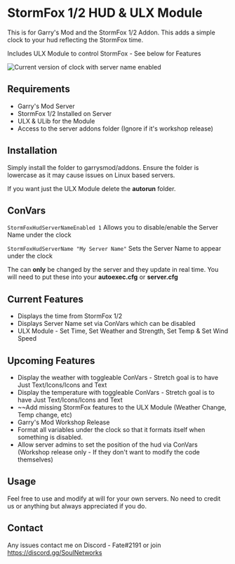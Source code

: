 # StormFox 1/2 HUD & ULX Module
This is for Garry's Mod and the StormFox 1/2 Addon. This adds a simple clock to your hud reflecting the StormFox time.

Includes ULX Module to control StormFox - See below for Features

![Current version of clock with server name enabled](https://i.imgur.com/BxslrHr.png)

## Requirements
- Garry's Mod Server
- StormFox 1/2 Installed on Server
- ULX & ULib for the Module
- Access to the server addons folder (Ignore if it's workshop release)

## Installation

Simply install the folder to garrysmod/addons. Ensure the folder is lowercase as it may cause issues on Linux based servers.

If you want just the ULX Module delete the **autorun** folder. 

## ConVars
`StormFoxHudServerNameEnabled 1`
Allows you to disable/enable the Server Name under the clock

`StormFoxHudServerName "My Server Name"`
Sets the Server Name to appear under the clock

The can **only** be changed by the server and they update in real time. You will need to put these into your **autoexec.cfg** or **server.cfg**

## Current Features
- Displays the time from StormFox 1/2
- Displays Server Name set via ConVars which can be disabled
- ULX Module - Set Time, Set Weather and Strength, Set Temp & Set Wind Speed

## Upcoming Features

 - Display the weather with toggleable ConVars - Stretch goal is to have Just Text/Icons/Icons and Text
 - Display the temperature with toggleable ConVars - Stretch goal is to have Just Text/Icons/Icons and Text
 - ~~Add missing StormFox features to the ULX Module (Weather Change, Temp change, etc)
 - Garry's Mod Workshop Release
 - Format all variables under the clock so that it formats itself when something is disabled.
 - Allow server admins to set the position of the hud via ConVars (Workshop release only - If they don't want to modify the code themselves)

## Usage

Feel free to use and modify at will for your own servers. No need to credit us or anything but always appreciated if you do.

## Contact
Any issues contact me on Discord  - Fate#2191 or join https://discord.gg/SoulNetworks
